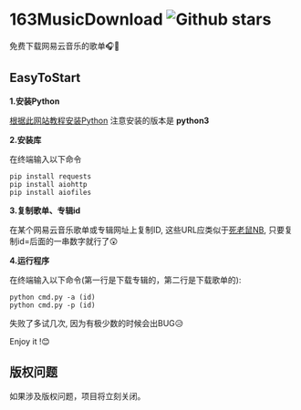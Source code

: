 

# 163MusicDownload ![Github stars](https://img.shields.io/badge/HeLP-Music-blue)
免费下载网易云音乐的歌单🎧🎵
## EasyToStart
**1.安装Python**

[根据此网站教程安装Python](http://www.liaoxuefeng.com/wiki/001374738125095c955c1e6d8bb493182103fac9270762a000/001374738150500472fd5785c194ebea336061163a8a974000)
注意安装的版本是 **python3**

**2.安装库**

在终端输入以下命令
    
    pip install requests
    pip install aiohttp
    pip install aiofiles

**3.复制歌单、专辑id**

在某个网易云音乐歌单或专辑网址上复制ID, 这些URL应类似于[死老鼠NB](https://music.163.com/#/playlist?id=2189465719), 只要复制id=后面的一串数字就行了😲

**4.运行程序**

在终端输入以下命令(第一行是下载专辑的，第二行是下载歌单的):
    
    python cmd.py -a (id)
    python cmd.py -p (id)

失败了多试几次, 因为有极少数的时候会出BUG😥

Enjoy it !😊

## 版权问题
如果涉及版权问题，项目将立刻关闭。
